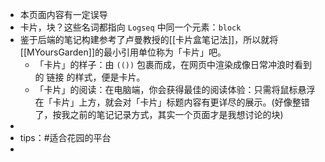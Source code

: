 - 本页面内容有一定误导
- 卡片，块？这些名词都指向 `Logseq` 中同一个元素：`block`
- 鉴于后端的笔记构建参考了卢曼教授的[[卡片盒笔记法]]，所以就将[[MYoursGarden]]的最小引用单位称为「卡片」吧。
	- 「卡片」的样子：由 `(())` 包裹而成，在网页中渲染成像日常冲浪时看到的 链接 的样式，便是卡片。
	- 「卡片」的阅读：在电脑端，你会获得最佳的阅读体验：只需将鼠标悬浮在「卡片」上方，就会对「卡片」标题内容有更详尽的展示。(好像整错了，按我之前的笔记记录方式，其实一个页面才是我想讨论的块)
-
- tips：#适合花园的平台
-